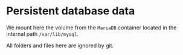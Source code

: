 # Persistent database data
We mount here the volume from the ```MariaDB```  container located in the internal path ``` /var/lib/mysql ```.

All folders and files here are ignored by git.